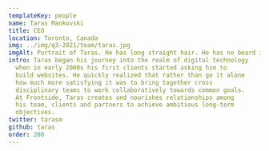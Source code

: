 ```yaml
---
templateKey: people
name: Taras Mankovski
title: CEO
location: Toronto, Canada
img: ../img/q3-2021/team/taras.jpg
imgAlt: Portrait of Taras. He has long straight hair. He has no beard in this picture but usually fashions a short stubble.
intro: Taras began his journey into the realm of digital technology
  when in early 2000s his first clients started asking him to
  build websites. He quickly realized that rather than go it alone
  how much more satisfying it was to bring together cross
  disciplinary teams to work collaboratively towards common goals.
  At Frontside, Taras creates and nourishes relationships among
  his team, clients and partners to achieve ambitious long-term
  objectives.
twitter: tarasm
github: taras
order: 200
---
```

